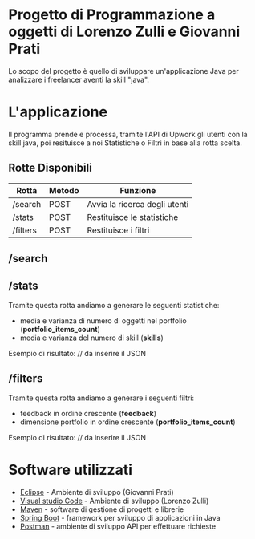 # Progetto di Programmazione a oggetti di Lorenzo Zulli e Giovanni Prati
Lo scopo del progetto è quello di sviluppare un'applicazione Java per analizzare i freelancer aventi la skill "java".

# L'applicazione
Il programma prende e processa, tramite l'API di Upwork gli utenti con la skill java, poi resituisce a noi Statistiche o Filtri in base alla rotta scelta.

## Rotte Disponibili
| Rotta     | Metodo | Funzione                      |
|-----------|--------|-------------------------------|
| /search   | POST   | Avvia la ricerca degli utenti |
| /stats    | POST   | Restituisce le statistiche    |
| /filters  | POST   | Restituisce i filtri          |

## /search

## /stats
Tramite questa rotta andiamo a generare le seguenti statistiche:
* media e varianza di numero di oggetti nel portfolio (**portfolio_items_count**)
* media e varianza del numero di skill (**skills**)
  
Esempio di risultato:
// da inserire il JSON

## /filters
Tramite questa rotta andiamo a generare i seguenti filtri:
* feedback in ordine crescente (**feedback**)
* dimensione portfolio in ordine crescente (**portfolio_items_count**)

Esempio di risultato: 
// da inserire il JSON

# Software utilizzati
* [Eclipse](https://www.eclipse.org/downloads/) - Ambiente di sviluppo (Giovanni Prati)
* [Visual studio Code](https://code.visualstudio.com/Download) - Ambiente di sviluppo (Lorenzo Zulli)
* [Maven](https://maven.apache.org/) - software di gestione di progetti e librerie
* [Spring Boot](https://spring.io/projects/spring-boot) - framework per sviluppo di applicazioni in Java
* [Postman](https://www.postman.com/) - ambiente di sviluppo API per effettuare richieste